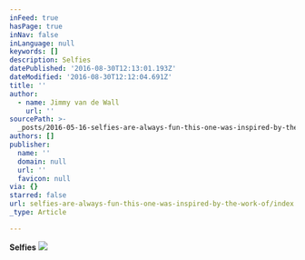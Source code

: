 ```yaml
---
inFeed: true
hasPage: true
inNav: false
inLanguage: null
keywords: []
description: Selfies
datePublished: '2016-08-30T12:13:01.193Z'
dateModified: '2016-08-30T12:12:04.691Z'
title: ''
author:
  - name: Jimmy van de Wall
    url: ''
sourcePath: >-
  _posts/2016-05-16-selfies-are-always-fun-this-one-was-inspired-by-the-work-of.md
authors: []
publisher:
  name: ''
  domain: null
  url: ''
  favicon: null
via: {}
starred: false
url: selfies-are-always-fun-this-one-was-inspired-by-the-work-of/index.html
_type: Article

---
```

**Selfies**
![](https://the-grid-user-content.s3-us-west-2.amazonaws.com/26a9d0bc-965c-4c37-9dd4-c0b6effe77e4.jpg)